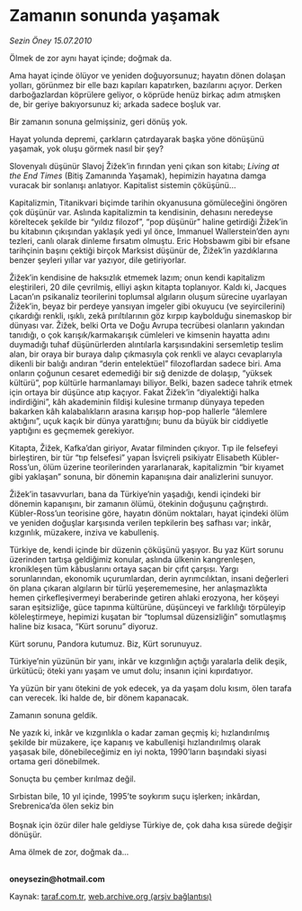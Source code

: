 # Zamanın sonunda yaşamak

*Sezin Öney 15.07.2010*

<div class="yazi"><p>Ölmek de zor aynı hayat içinde; doğmak da. </p>
<p>Ama hayat içinde ölüyor ve yeniden doğuyorsunuz; hayatın dönen dolaşan yolları, görünmez bir elle bazı kapıları kapatırken, bazılarını açıyor. Derken darboğazlardan köprülere geliyor, o köprüde henüz birkaç adım atmışken de, bir geriye bakıyorsunuz ki; arkada sadece boşluk var. </p>
<p>Bir zamanın sonuna gelmişsiniz, geri dönüş yok. </p>
<p>Hayat yolunda depremi, çarkların çatırdayarak başka yöne dönüşünü yaşamak, yok oluşu görmek nasıl bir şey? </p>
<p>Slovenyalı düşünür Slavoj Žižek’in fırından yeni çıkan son kitabı; <i>Living at the End Times</i> (Bitiş Zamanında Yaşamak), hepimizin hayatına damga vuracak bir sonlanışı anlatıyor. Kapitalist sistemin çöküşünü...</p>
<p>Kapitalizmin, Titanikvari biçimde tarihin okyanusuna gömüleceğini öngören çok düşünür var. Aslında kapitalizmin ta kendisinin, dehasını neredeyse köreltecek şekilde bir “yıldız filozof”, “pop düşünür” haline getirdiği Žižek’in bu kitabının çıkışından yaklaşık yedi yıl önce, Immanuel Wallerstein’den aynı tezleri, canlı olarak dinleme fırsatım olmuştu. Eric Hobsbawm gibi bir efsane tarihçinin başını çektiği birçok Marksist düşünür de, Žižek’in yazdıklarına benzer şeyleri yıllar var yazıyor, dile getiriyorlar.</p>
<p>Žižek’in kendisine de haksızlık etmemek lazım; onun kendi kapitalizm eleştirileri, 20 dile çevrilmiş, elliyi aşkın kitapta toplanıyor. Kaldı ki, Jacques Lacan’ın psikanaliz teorilerini toplumsal algıların oluşum sürecine uyarlayan Žižek’in, beyaz bir perdeye yansıyan imgeler gibi okuyucu (ve seyircilerini) çıkardığı renkli, ışıklı, zekâ pırıltılarının göz kırpıp kaybolduğu sinemaskop bir dünyası var. Žižek, belki Orta ve Doğu Avrupa tecrübesi olanların yakından tanıdığı, o çok karışık/karmakarışık cümleleri ve kimsenin hayatta adını duymadığı tuhaf düşünürlerden alıntılarla karşısındakini sersemletip teslim alan, bir oraya bir buraya dalıp çıkmasıyla çok renkli ve alaycı cevaplarıyla dikenli bir balığı andıran “derin entelektüel” filozoflardan sadece biri. Ama onların çoğunun cesaret edemediği bir sığ denizde de dolaşıp, “yüksek kültürü”, pop kültürle harmanlamayı biliyor. Belki, bazen sadece tahrik etmek için ortaya bir düşünce atıp kaçıyor. Fakat Žižek’in “diyalektiği halka indirdiğini”, kâh akademinin fildişi kulesine tırmanıp dünyaya tepeden bakarken kâh kalabalıkların arasına karışıp hop-pop hallerle “âlemlere aktığını”, uçuk kaçık bir dünya yarattığını; bunu da büyük bir ciddiyetle yaptığını es geçmemek gerekiyor.</p>
<p>Kitapta, Žižek, Kafka’dan giriyor, Avatar filminden çıkıyor. Tıp ile felsefeyi birleştiren, bir tür “tıp felsefesi” yapan İsviçreli psikiyatr Elisabeth Kübler-Ross’un, ölüm üzerine teorilerinden yararlanarak, kapitalizmin “bir kıyamet gibi yaklaşan” sonuna, bir dönemin kapanışına dair analizlerini sunuyor.</p>
<p>Žižek’in tasavvurları, bana da Türkiye’nin yaşadığı, kendi içindeki bir dönemin kapanışını, bir zamanın ölümü, ötekinin doğuşunu çağrıştırdı. Kübler-Ross’un teorisine göre, hayatın dönüm noktaları, hayat içindeki ölüm ve yeniden doğuşlar karşısında verilen tepkilerin beş safhası var; inkâr, kızgınlık, müzakere, inziva ve kabulleniş. </p>
<p>Türkiye de, kendi içinde bir düzenin çöküşünü yaşıyor. Bu yaz Kürt sorunu üzerinden tartışa geldiğimiz konular, aslında ülkenin kangrenleşen, kronikleşen tüm kâbuslarını ortaya saçan bir çıfıt çarşısı. Yargı sorunlarından, ekonomik uçurumlardan, derin ayrımcılıktan, insani değerleri ön plana çıkaran algıların bir türlü yeşerememesine, her anlaşmazlıkta hemen çirkefleşivermeyi beraberinde getiren ahlaki erozyona, her köşeyi saran eşitsizliğe, güce tapınma kültürüne, düşünceyi ve farklılığı törpüleyip köleleştirmeye, hepimizi kuşatan bir “toplumsal düzensizliğin” somutlaşmış haline biz kısaca, “Kürt sorunu” diyoruz. </p>
<p>Kürt sorunu, Pandora kutumuz. Biz, Kürt sorunuyuz. </p>
<p>Türkiye’nin yüzünün bir yanı, inkâr ve kızgınlığın açtığı yaralarla delik deşik, ürkütücü; öteki yanı yaşam ve umut dolu; insanın içini kıpırdatıyor. </p>
<p>Ya yüzün bir yanı ötekini de yok edecek, ya da yaşam dolu kısım, ölen tarafa can verecek. İki halde de, bir dönem kapanacak. </p>
<p>Zamanın sonuna geldik. </p>
<p>Ne yazık ki, inkâr ve kızgınlıkla o kadar zaman geçmiş ki; hızlandırılmış şekilde bir müzakere, içe kapanış ve kabullenişi hızlandırılmış olarak yaşasak bile, dönebileceğimiz en iyi nokta, 1990’ların başındaki siyasi ortama geri dönebilmek. </p>
<p>Sonuçta bu çember kırılmaz değil. </p>
<p>Sırbistan bile, 10 yıl içinde, 1995’te soykırım suçu işlerken; inkârdan, Srebrenica’da ölen sekiz bin <br/><br/>Boşnak için özür diler hale geldiyse Türkiye de, çok daha kısa sürede değişir dönüşür. </p>
<p>Ama ölmek de zor, doğmak da...</p>
<p><b><br/>oneysezin@hotmail.com</b></p></div>

Kaynak: [taraf.com.tr](http://www.taraf.com.tr:80/sezin-oney/makale-zamanin-sonunda-yasamak.htm), [web.archive.org (arşiv bağlantısı)](http://web.archive.org/web/20100718224131/http://www.taraf.com.tr:80/sezin-oney/makale-zamanin-sonunda-yasamak.htm)

